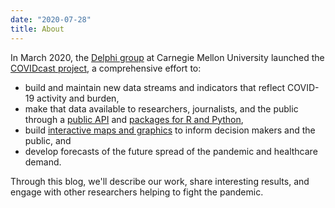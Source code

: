 ```yaml
---
date: "2020-07-28"
title: About
---
```


In March 2020, the [Delphi group](https://delphi.cmu.edu) at Carnegie Mellon 
University launched the [COVIDcast project](https://covidcast.cmu.edu/), a 
comprehensive effort to:

- build and maintain new data streams and indicators that reflect COVID-19 
  activity and burden, 
- make that data available to researchers, journalists, and the public through a
  [public API](https://cmu-delphi.github.io/delphi-epidata/api/covidcast.html) 
  and [packages for R and 
  Python](https://cmu-delphi.github.io/delphi-epidata/api/covidcast_clients.html), 
- build [interactive maps and graphics](https://covidcast.cmu.edu/) to inform 
  decision makers and the public, and 
- develop forecasts of the future spread of the pandemic and healthcare demand.

Through this blog, we'll describe our work, share interesting results, and 
engage with other researchers helping to fight the pandemic.
